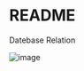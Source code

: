 # README

Datebase Relation

![image](https://user-images.githubusercontent.com/69971830/173238735-499c048e-0cbb-4c41-a9f4-ae4a37c2dbf7.png)
